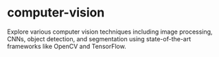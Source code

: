# computer-vision
Explore various computer vision techniques including image processing, CNNs, object detection, and segmentation using state-of-the-art frameworks like OpenCV and TensorFlow.
